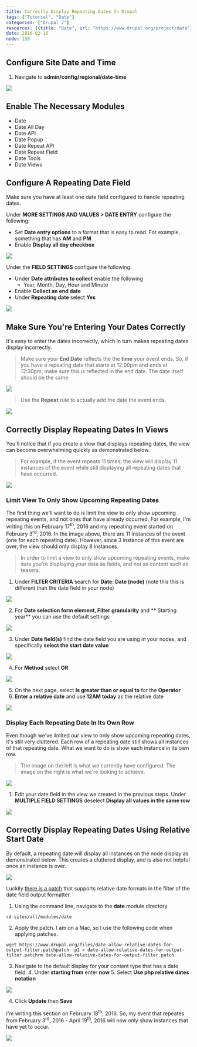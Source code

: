 ```yaml
---
title: Correctly Display Repeating Dates In Drupal
tags: ["Tutorial", "Date"]
categories: ["Drupal 7"]
resources: [{title: "Date", url: "https://www.drupal.org/project/date"}, {title: "Views", url: "https://www.drupal.org/project/views"}]
date: 2016-02-16
node: 158
---
```

 
## Configure Site Date and Time

1. Navigate to **admin/config/regional/date-time**

![](/assets/images/posts/correctly-display-repeating-dates-drupal/Screen-Shot-2016-02-16-at-6.48.25-AM.png)

## Enable The Necessary Modules

- Date
- Date All Day
- Date API
- Date Popup
- Date Repeat API
- Date Repeat Field
- Date Tools
- Date Views

## Configure A Repeating Date Field

Make sure you have at least one date field configured to handle repeating dates.

Under  **MORE SETTINGS AND VALUES \> DATE ENTRY** configure the following:

- Set **Date entry options**  to a format that is easy to read. For example, something that has **AM** and **PM**
- Enable  **Display all day checkbox**

![](/assets/images/posts/correctly-display-repeating-dates-drupal/Screen-Shot-2016-02-16-at-6.57.42-AM.png)

Under the **FIELD SETTINGS**  configure the following:

- Under **Date attributes to collect**  enable the following
    - Year, Month, Day, Hour and Minute
- Enable  **Collect an end date**
- Under  **Repeating date**  select  **Yes**

![](/assets/images/posts/correctly-display-repeating-dates-drupal/Screen-Shot-2016-02-16-at-6.52.03-AM.png)

## Make Sure You're Entering Your Dates Correctly

It's easy to enter the dates incorrectly, which in turn makes repeating dates display incorrectly.

> Make sure your **End Date**  reflects the the  **time**  your event ends. So, if you have a repeating date that starts at 12:00pm and ends at 12:30pm, make sure this is reflected in the end date. The date itself should be the same

![](/assets/images/posts/correctly-display-repeating-dates-drupal/Screen-Shot-2016-02-17-at-7.36.29-AM.png)

> Use the **Repeat**  rule to actually add the date the event ends.

![](/assets/images/posts/correctly-display-repeating-dates-drupal/Screen-Shot-2016-02-16-at-7.02.42-AM.png)

## Correctly Display Repeating Dates In Views

You'll notice that if you create a view that displays repeating dates, the view can become overwhelming quickly as demonstrated below.

> For example, if the event repeats 11 times, the view will display 11 instances of the event while still displaying all repeating dates that have occurred.

![](/assets/images/posts/correctly-display-repeating-dates-drupal/Screen-Shot-2016-02-17-at-7.36.58-AM.png)

### Limit View To Only Show Upcoming Repeating Dates

The first thing we'll want to do is limit the view to only show upcoming repeating events, and not ones that have already occurred. For example, I'm writing this on February 17<sup>th</sup>, 2016 and my repeating event started on February 3<sup>rd</sup>, 2016. In the image above, there are 11 instances of the event (one for each repeating date). However, since 3 instance of this event are over, the view should only display 8 instances.

> In order to limit a view to only show upcoming repeating events, make sure you're displaying your data as fields, and not as content such as teasers.

1. Under  **FILTER CRITERIA**  search for **Date: Date (node)** (note this this is different than the date field in your node)

![](/assets/images/posts/correctly-display-repeating-dates-drupal/Screen-Shot-2016-02-17-at-7.44.02-AM.png)

2. For  **Date selection form element, Filter granularity** and ** Starting year**  you can use the default settings

![](/assets/images/posts/correctly-display-repeating-dates-drupal/Screen-Shot-2016-02-17-at-7.44.47-AM.png)

3. Under **Date field(s)** find the date field you are using in your nodes, and specifically **select the start date value**

![](/assets/images/posts/correctly-display-repeating-dates-drupal/Screen-Shot-2016-02-17-at-7.45.56-AM.png)

4. For  **Method**  select  **OR**

![](/assets/images/posts/correctly-display-repeating-dates-drupal/Screen-Shot-2016-02-17-at-7.47.18-AM.png)

5. On the next page, select  **Is greater than or equal to** for the  **Operator**
6. **Enter a relative date**  and use  **12AM today**  as the relative date

![](/assets/images/posts/correctly-display-repeating-dates-drupal/Screen-Shot-2016-02-17-at-7.47.51-AM.png)

### Display Each Repeating Date In Its Own Row

Even though we've limited our view to only show upcoming repeating dates, it's still very cluttered. Each row of a repeating date still shows all instances of that repeating date. What we want to do is show each instance in its own row.

> The image on the left is what we currently have configured. The image on the right is what we're looking to achieve.

![](/assets/images/posts/correctly-display-repeating-dates-drupal/date.jpg)

1. Edit your date field in the view we created in the previous steps. Under  **MULTIPLE FIELD SETTINGS**  deselect  **Display all values in the same row**

![](/assets/images/posts/correctly-display-repeating-dates-drupal/Screen-Shot-2016-02-18-at-6.11.56-AM.png)

## Correctly Display Repeating Dates Using Relative Start Date

By default, a repeating date will display all instances on the node display as demonstrated below. This creates a cluttered display, and is also not helpful once an instance is over.

![](/assets/images/posts/correctly-display-repeating-dates-drupal/Screen-Shot-2016-02-17-at-7.36.48-AM.png)

Luckily [there is a patch](https://www.drupal.org/files/date-allow-relative-dates-for-output-filter.patch) that supports relative date formats in the filter of the date field output formatter.

1. Using the command line, navigate to the  **date**  module directory.

```
cd sites/all/modules/date
```

2. Apply the patch. I am on a Mac, so I use the following code when applying patches.

```
wget https://www.drupal.org/files/date-allow-relative-dates-for-output-filter.patchpatch -p1 < date-allow-relative-dates-for-output-filter.patchrm date-allow-relative-dates-for-output-filter.patch
```

3. Navigate to the default display for your content type that has a date field.
    4. Under  **starting from**  enter **now**
    5. Select  **Use php relative dates notation**

![](/assets/images/posts/correctly-display-repeating-dates-drupal/Screen-Shot-2016-02-19-at-1.34.35-PM.png)

4. Click  **Update**  then **Save**

I'm writing this section on February 18<sup>th</sup>, 2016. So, my event that repeates from February 3<sup>rd</sup>, 2016 - April 19<sup>th</sup>, 2016 will now only show instances that have yet to occur.

![](/assets/images/posts/correctly-display-repeating-dates-drupal/Screen-Shot-2016-02-19-at-1.35.05-PM.png)
